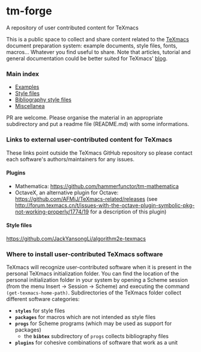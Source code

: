 # tm-forge
A repository of user contributed content for TeXmacs


This is a public space to collect and share content related to the [TeXmacs](http://www.texmacs.org) document preparation system: example documents, style files, fonts, macros... 
Whatever you find useful to share. Note that articles, tutorial and general documentation could be better suited for
TeXmacs'  [blog](https://texmacs.github.io/notes/ ).


### Main index

  * [Examples](./examples)
  * [Style files](./styles)
  * [Bibliography style files](./bibliography-styles)
  * [Miscellanea](./miscellanea)
  


PR are welcome. Please organise the material in an appropriate subdirectory and put a readme file (README.md) with some informations.


### Links to external user-contributed content for TeXmacs

These links point outside the TeXmacs GitHub repository so please contact each software's authors/maintainers for any issues.

#### Plugins
  * Mathematica: https://github.com/hammerfunctor/tm-mathematica
  * OctaveX, an alternative plugin for Octave: https://github.com/AFMiJ/TeXmacs-related/releases (see http://forum.texmacs.cn/t/issues-with-the-octave-plugin-symbolic-pkg-not-working-properly/1774/19 for a description of this plugin)

#### Style files
https://github.com/JackYansongLi/algorithm2e-texmacs

### Where to install user-contributed TeXmacs software

TeXmacs will recognize user-contributed software when it is present in the personal TeXmacs initialization folder. You can find the location of the personal initialization folder in your system by opening a Scheme session (from the menu Insert -> Session -> Scheme) and executing the command `(get-texmacs-home-path)`. Subdirectories of the TeXmacs folder collect different software categories:
   * **`styles`** for style files
   * **`packages`** for macros which are not intended as style files
   * **`progs`** for Scheme programs (which may be used as support for packages)
     * the **`bibtex`** subdirectory of `progs` collects bibliography files 
   * **`plugins`** for cohesive combinations of software that work as a unit

